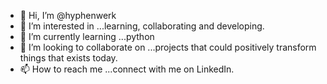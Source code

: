 - 👋 Hi, I’m @hyphenwerk
- 👀 I’m interested in ...learning, collaborating and developing.
- 🌱 I’m currently learning ...python
- 💞️ I’m looking to collaborate on ...projects that could positively transform things that exists today.  
- 📫 How to reach me ...connect with me on LinkedIn.

<!---
hyphenwerk/hyphenwerk is a ✨ special ✨ repository because its `README.md` (this file) appears on your GitHub profile.
You can click the Preview link to take a look at your changes.
--->
